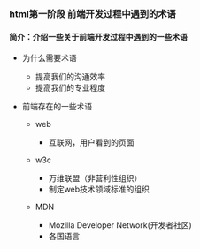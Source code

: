 ### html第一阶段 前端开发过程中遇到的术语

#### 简介：介绍一些关于前端开发过程中遇到的一些术语

- 为什么需要术语
  - 提高我们的沟通效率
  - 提高我们的专业程度

- 前端存在的一些术语

  - web
    - 互联网，用户看到的页面

  - w3c
    - 万维联盟（非营利性组织）
    - 制定web技术领域标准的组织

  - MDN
    - Mozilla Developer Network(开发者社区)
    - 各国语言